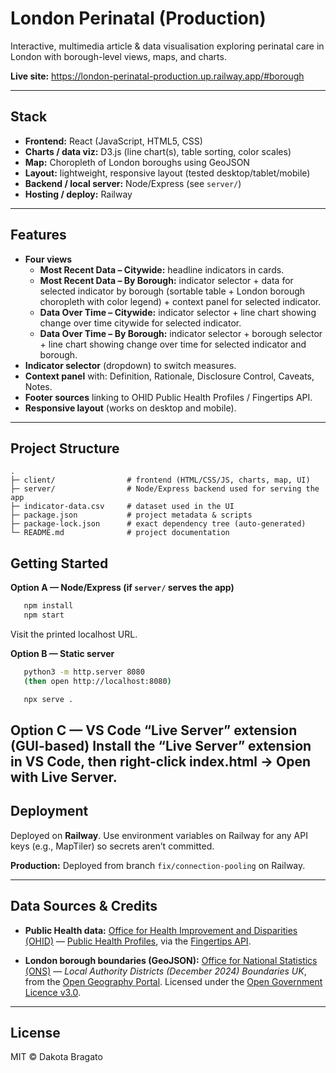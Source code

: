 # London Perinatal (Production)

Interactive, multimedia article & data visualisation exploring perinatal care in London with borough-level views, maps, and charts.

**Live site:** https://london-perinatal-production.up.railway.app/#borough

---

## Stack

- **Frontend:** React (JavaScript, HTML5, CSS)
- **Charts / data viz:** D3.js (line chart(s), table sorting, color scales)
- **Map:** Choropleth of London boroughs using GeoJSON
- **Layout:** lightweight, responsive layout (tested desktop/tablet/mobile)
- **Backend / local server:** Node/Express (see `server/`)
- **Hosting / deploy:** Railway  

---

## Features

- **Four views**
  - **Most Recent Data – Citywide:** headline indicators in cards.
  - **Most Recent Data – By Borough:** indicator selector + data for selected indicator by borough (sortable table + London borough choropleth with color legend) + context panel for selected indicator.
  - **Data Over Time – Citywide:** indicator selector + line chart showing change over time citywide for selected indicator.
  - **Data Over Time – By Borough:** indicator selector + borough selector + line chart showing change over time for selected indicator and borough.
- **Indicator selector** (dropdown) to switch measures.
- **Context panel** with: Definition, Rationale, Disclosure Control, Caveats, Notes.
- **Footer sources** linking to OHID Public Health Profiles / Fingertips API.
- **Responsive layout** (works on desktop and mobile).

---

## Project Structure
```
.
├─ client/                # frontend (HTML/CSS/JS, charts, map, UI)
├─ server/                # Node/Express backend used for serving the app
├─ indicator-data.csv     # dataset used in the UI
├─ package.json           # project metadata & scripts
├─ package-lock.json      # exact dependency tree (auto-generated)
└─ README.md              # project documentation
```

## Getting Started 

**Option A — Node/Express (if `server/` serves the app)**
```bash
   npm install
   npm start
```
   Visit the printed localhost URL.

**Option B — Static server**
```bash
   python3 -m http.server 8080
   (then open http://localhost:8080)
```
```bash
   npx serve .
```

**Option C — VS Code “Live Server” extension** (GUI-based)
Install the “Live Server” extension in VS Code, then right-click index.html → Open with Live Server.
---

## Deployment

Deployed on **Railway**. Use environment variables on Railway for any API keys (e.g., MapTiler) so secrets aren’t committed.

**Production:** Deployed from branch `fix/connection-pooling` on Railway.

---


## Data Sources & Credits

- **Public Health data:** [Office for Health Improvement and Disparities (OHID)](https://www.gov.uk/government/organisations/office-for-health-improvement-and-disparities) — [Public Health Profiles](https://fingertips.phe.org.uk/), via the [Fingertips API](https://fingertips.phe.org.uk/api).

- **London borough boundaries (GeoJSON):** [Office for National Statistics (ONS)](https://www.ons.gov.uk/) — *Local Authority Districts (December 2024) Boundaries UK*, from the [Open Geography Portal](https://geoportal.statistics.gov.uk/). Licensed under the [Open Government Licence v3.0](https://www.nationalarchives.gov.uk/doc/open-government-licence/version/3/).


---

## License

MIT © Dakota Bragato